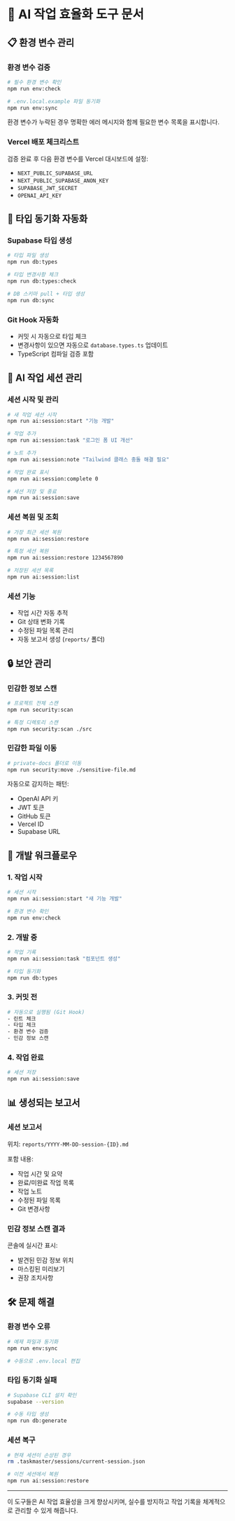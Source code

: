 # 🎯 AI 작업 효율화 도구 문서

## 📋 환경 변수 관리

### 환경 변수 검증
```bash
# 필수 환경 변수 확인
npm run env:check

# .env.local.example 파일 동기화
npm run env:sync
```

환경 변수가 누락된 경우 명확한 에러 메시지와 함께 필요한 변수 목록을 표시합니다.

### Vercel 배포 체크리스트
검증 완료 후 다음 환경 변수를 Vercel 대시보드에 설정:
- `NEXT_PUBLIC_SUPABASE_URL`
- `NEXT_PUBLIC_SUPABASE_ANON_KEY`
- `SUPABASE_JWT_SECRET`
- `OPENAI_API_KEY`

## 🔄 타입 동기화 자동화

### Supabase 타입 생성
```bash
# 타입 파일 생성
npm run db:types

# 타입 변경사항 체크
npm run db:types:check

# DB 스키마 pull + 타입 생성
npm run db:sync
```

### Git Hook 자동화
- 커밋 시 자동으로 타입 체크
- 변경사항이 있으면 자동으로 `database.types.ts` 업데이트
- TypeScript 컴파일 검증 포함

## 💼 AI 작업 세션 관리

### 세션 시작 및 관리
```bash
# 새 작업 세션 시작
npm run ai:session:start "기능 개발"

# 작업 추가
npm run ai:session:task "로그인 폼 UI 개선"

# 노트 추가
npm run ai:session:note "Tailwind 클래스 충돌 해결 필요"

# 작업 완료 표시
npm run ai:session:complete 0

# 세션 저장 및 종료
npm run ai:session:save
```

### 세션 복원 및 조회
```bash
# 가장 최근 세션 복원
npm run ai:session:restore

# 특정 세션 복원
npm run ai:session:restore 1234567890

# 저장된 세션 목록
npm run ai:session:list
```

### 세션 기능
- 작업 시간 자동 추적
- Git 상태 변화 기록
- 수정된 파일 목록 관리
- 자동 보고서 생성 (`reports/` 폴더)

## 🔒 보안 관리

### 민감한 정보 스캔
```bash
# 프로젝트 전체 스캔
npm run security:scan

# 특정 디렉토리 스캔
npm run security:scan ./src
```

### 민감한 파일 이동
```bash
# private-docs 폴더로 이동
npm run security:move ./sensitive-file.md
```

자동으로 감지하는 패턴:
- OpenAI API 키
- JWT 토큰
- GitHub 토큰
- Vercel ID
- Supabase URL

## 🚀 개발 워크플로우

### 1. 작업 시작
```bash
# 세션 시작
npm run ai:session:start "새 기능 개발"

# 환경 변수 확인
npm run env:check
```

### 2. 개발 중
```bash
# 작업 기록
npm run ai:session:task "컴포넌트 생성"

# 타입 동기화
npm run db:types
```

### 3. 커밋 전
```bash
# 자동으로 실행됨 (Git Hook)
- 린트 체크
- 타입 체크
- 환경 변수 검증
- 민감 정보 스캔
```

### 4. 작업 완료
```bash
# 세션 저장
npm run ai:session:save
```

## 📊 생성되는 보고서

### 세션 보고서
위치: `reports/YYYY-MM-DD-session-{ID}.md`

포함 내용:
- 작업 시간 및 요약
- 완료/미완료 작업 목록
- 작업 노트
- 수정된 파일 목록
- Git 변경사항

### 민감 정보 스캔 결과
콘솔에 실시간 표시:
- 발견된 민감 정보 위치
- 마스킹된 미리보기
- 권장 조치사항

## 🛠 문제 해결

### 환경 변수 오류
```bash
# 예제 파일과 동기화
npm run env:sync

# 수동으로 .env.local 편집
```

### 타입 동기화 실패
```bash
# Supabase CLI 설치 확인
supabase --version

# 수동 타입 생성
npm run db:generate
```

### 세션 복구
```bash
# 현재 세션이 손상된 경우
rm .taskmaster/sessions/current-session.json

# 이전 세션에서 복원
npm run ai:session:restore
```

---

이 도구들은 AI 작업 효율성을 크게 향상시키며, 실수를 방지하고 작업 기록을 체계적으로 관리할 수 있게 해줍니다.
